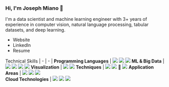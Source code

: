 ### Hi, I'm Joseph Miano 👋

I'm a data scientist and machine learning engineer with 3+ years of experience in computer vision, natural language processing, tabular datasets, and deep learning.
- Website
- LinkedIn
- Resume

Technical Skills
| - | - |
**Programming Languages** | <img src='https://img.shields.io/static/v1?label=&message=Python&color=3776AB&logo=Python&logoColor=white'> <img src='https://img.shields.io/static/v1?label=&message=SQL&color=4479A1&logo=MySQL&logoColor=white'> <img src='https://img.shields.io/static/v1?label=&message=Java&color=f89820&logo=java&logoColor=white'>
**ML & Big Data** | <img src='https://img.shields.io/static/v1?label=&message=PyTorch&color=EE4C2C&logo=pytorch&logoColor=white'> <img src='https://img.shields.io/static/v1?label=&message=PySpark&color=E25A1C&logo=apachespark&logoColor=white'> <img src='https://img.shields.io/static/v1?label=&message=scikit-learn&color=F7931E&logo=scikitlearn&logoColor=white'> <img src='https://img.shields.io/static/v1?label=&message=Dask&color=FDA061&logo=Dask&logoColor=white'>
**Visualization** | <img src='https://img.shields.io/static/v1?label=&message=Plotly&color=3F4F75&logo=plotly&logoColor=a4a4bb'> <img src='https://img.shields.io/static/v1?label=&message=Tableau&color=E97627&logo=Tableau&logoColor=white'>
**Techniques** | <img src='https://img.shields.io/static/v1?label=&message=scikit-learn&color=F7931E&logo=scikitlearn&logoColor=white'> <img src='https://img.shields.io/static/v1?label=&message=PyTorch&color=EE4C2C&logo=pytorch&logoColor=white'> 🤗 <img src='https://img.shields.io/static/v1?label=&message=Hugging%20Face&color=FFC83D&logo=huggingface&logoColor=white'>
**Application Areas** | <img src='https://img.shields.io/static/v1?label=&message=Tableau&color=60688D&logo=Tableau&logoColor=white'> <img src='https://img.shields.io/static/v1?label=&message=Plotly&color=404f76&logo=plotly&logoColor=a4a4bb'> <img src='https://img.shields.io/static/v1?label=&message=Power%20BI&color=F2C811&logo=powerbi&logoColor=gray'>      
**Cloud Technologies** | <img src='https://img.shields.io/static/v1?label=&message=Azure&color=0078D4&logo=microsoft-azure&logoColor=white'> <img src='https://img.shields.io/static/v1?label=&message=GCP&color=4285F4&logo=google-cloud&logoColor=white'> <img src='https://img.shields.io/static/v1?label=&message=AWS&color=FF9900&logo=amazonaws&logoColor=white'>


<!--
**jmiano/jmiano** is a ✨ _special_ ✨ repository because its `README.md` (this file) appears on your GitHub profile.

Here are some ideas to get you started:

- 🔭 I’m currently working on ...
- 🌱 I’m currently learning ...
- 👯 I’m looking to collaborate on ...
- 🤔 I’m looking for help with ...
- 💬 Ask me about ...
- 📫 How to reach me: ...
- 😄 Pronouns: ...
- ⚡ Fun fact: ...
-->
